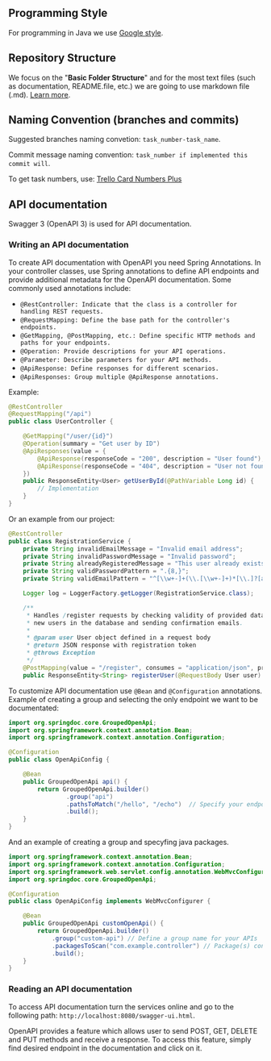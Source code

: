 ## Programming Style

For programming in Java we use [Google style](https://google.github.io/styleguide/javaguide.html).

## Repository Structure

We focus on the "**Basic Folder Structure**" and for the most text files (such as documentation, README.file, etc.) we are going to use markdown file (.md).
[Learn more](https://medium.com/code-factory-berlin/github-repository-structure-best-practices-248e6effc405). 

## Naming Convention (branches and commits)

Suggested branches naming convetion: `task_number-task_name`.

Commit message naming convention: `task_number if implemented this commit will`.

To get task numbers, use: [Trello Card Numbers Plus](https://chrome.google.com/webstore/detail/trello-card-numbers-plus/ncibjlmfhjcjnphnpphgphbflpdpliei/related)

## API documentation

Swagger 3 (OpenAPI 3) is used for API documentation.

### Writing an API documentation
To create API documentation with OpenAPI you need Spring Annotations.
In your controller classes, use Spring annotations to define API endpoints and provide additional metadata for the OpenAPI documentation. Some commonly used annotations include:
- `@RestController: Indicate that the class is a controller for handling REST requests.`
- `@RequestMapping: Define the base path for the controller's endpoints.`
- `@GetMapping, @PostMapping, etc.: Define specific HTTP methods and paths for your endpoints.`
- `@Operation: Provide descriptions for your API operations.`
- `@Parameter: Describe parameters for your API methods.`
- `@ApiResponse: Define responses for different scenarios.`
- `@ApiResponses: Group multiple @ApiResponse annotations.`

Example:
```java
@RestController
@RequestMapping("/api")
public class UserController {

    @GetMapping("/user/{id}")
    @Operation(summary = "Get user by ID")
    @ApiResponses(value = {
        @ApiResponse(responseCode = "200", description = "User found"),
        @ApiResponse(responseCode = "404", description = "User not found")
    })
    public ResponseEntity<User> getUserById(@PathVariable Long id) {
        // Implementation
    }
}
```
Or an example from our project:

```java
@RestController
public class RegistrationService {
    private String invalidEmailMessage = "Invalid email address";
    private String invalidPasswordMessage = "Invalid password";
    private String alreadyRegisteredMessage = "This user already exists";
    private String validPasswordPattern = ".{8,}";
    private String validEmailPattern = "^[\\w+-]+(\\.[\\w+-]+)*[\\.]?[a-zA-Z0-9]@([a-zA-Z0-9-]+\\.)+[a-zA-Z]{2,6}$";

    Logger log = LoggerFactory.getLogger(RegistrationService.class);

    /**
     * Handles /register requests by checking validity of provided data, registering
     * new users in the database and sending confirmation emails.
     * 
     * @param user User object defined in a request body
     * @return JSON response with registration token
     * @throws Exception
     */
    @PostMapping(value = "/register", consumes = "application/json", produces = "application/json")
    public ResponseEntity<String> registerUser(@RequestBody User user) throws Exception {...}
```

To customize API documentation use `@Bean` and `@Configuration` annotations.
Example of creating a group and selecting the only endpoint we want to be documentated: 
```java
import org.springdoc.core.GroupedOpenApi;
import org.springframework.context.annotation.Bean;
import org.springframework.context.annotation.Configuration;

@Configuration
public class OpenApiConfig {

    @Bean
    public GroupedOpenApi api() {
        return GroupedOpenApi.builder()
                .group("api")
                .pathsToMatch("/hello", "/echo")  // Specify your endpoint paths here
                .build();
    }
}
```
And an example of creating a group and specyfing java packages.
```java
import org.springframework.context.annotation.Bean;
import org.springframework.context.annotation.Configuration;
import org.springframework.web.servlet.config.annotation.WebMvcConfigurer;
import org.springdoc.core.GroupedOpenApi;

@Configuration
public class OpenApiConfig implements WebMvcConfigurer {

    @Bean
    public GroupedOpenApi customOpenApi() {
        return GroupedOpenApi.builder()
            .group("custom-api") // Define a group name for your APIs
            .packagesToScan("com.example.controller") // Package(s) containing your API controllers
            .build();
    }
}
```

### Reading an API documentation
To access API documentation turn the services online and go to the following path: `http://localhost:8080/swagger-ui.html`.

OpenAPI provides a feature which allows user to send POST, GET, DELETE and PUT methods and receive a response.
To access this feature, simply find desired endpoint in the documentation and click on it.
